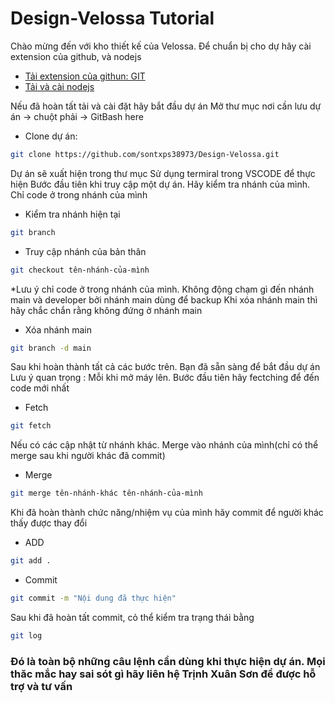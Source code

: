 # Design-Velossa Tutorial
Chào mừng đến với kho thiết kế của Velossa.
Để chuẩn bị cho dự hãy cài extension của github, và nodejs
- [Tải extension của githun: GIT](https://git-scm.com/downloads/win)
- [Tải và cài nodejs](https://nodejs.org/en/download/prebuilt-installer)


Nếu đã hoàn tất tải và cài đặt hãy bắt đầu dự án
Mở thư mục nơi cần lưu dự án -> chuột phải -> GitBash here
- Clone dự án:
```bash
git clone https://github.com/sontxps38973/Design-Velossa.git
```

Dự án sẽ xuất hiện trong thư mục
Sử dụng termiral trong VSCODE để thực hiện
Bước đầu tiên khi truy cập một dự án. Hãy kiểm tra nhánh của mình. Chỉ code ở trong nhánh của mình
- Kiểm tra nhánh hiện tại
```bash
git branch
```
- Truy cập nhánh của bản thân
```bash
git checkout tên-nhánh-của-mình
```
*Lưu ý chỉ code ở trong nhánh của mình. Không động chạm gì đến nhánh main và developer
bởi nhánh main dùng để backup
Khi xóa nhánh main thì hãy chắc chắn rằng không đứng ở nhánh main
- Xóa nhánh main
```bash
git branch -d main
```
Sau khi hoàn thành tất cả các bước trên. Bạn đã sẵn sàng để bắt đầu dự án
Lưu ý quan trọng : Mỗi khi mở máy lên. Bước đầu tiên hãy fectching để đến code mới nhất
- Fetch
```bash
git fetch
```
Nếu có các cập nhật từ nhánh khác. Merge vào nhánh của mình(chỉ có thể merge sau khi người khác đã commit)
- Merge
```bash 
git merge tên-nhánh-khác tên-nhánh-của-mình
```
Khi đã hoàn thành chức năng/nhiệm vụ của mình hãy commit để người khác thấy được thay đổi
- ADD
```bash
git add .
```
- Commit
```bash
git commit -m "Nội dung đã thực hiện"
```
Sau khi đã hoàn tất commit, cỏ thể kiểm tra trạng thái bằng
```bash
git log
```


### Đó là toàn bộ những câu lệnh cần dùng khi thực hiện dự án. Mọi thăc mắc hay sai sót gì hãy liên hệ Trịnh Xuân Sơn để được hỗ trợ và tư vấn
